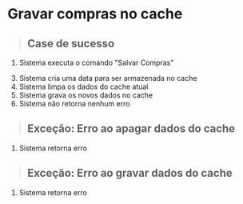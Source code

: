# Gravar compras no cache 

> ## Case de sucesso 
1. Sistema executa o comando "Salvar Compras" 
<!-- 2. Sistema faz um encoding nos dados a serem gravados  -->
3. Sistema cria uma data para ser armazenada no cache 
4. Sistema limpa os dados do cache atual 
5. Sistema grava os novos dados no cache 
6. Sistema não retorna nenhum erro 

> ## Exceção: Erro ao apagar dados do cache 
1. Sistema retorna erro 

> ## Exceção: Erro ao gravar dados do cache 
1. Sistema retorna erro 
